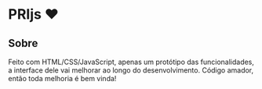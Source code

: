 # PRIjs ❤

## Sobre
Feito com HTML/CSS/JavaScript, apenas um protótipo das funcionalidades, a interface dele vai melhorar ao longo do desenvolvimento.
Código amador, então toda melhoria é bem vinda!